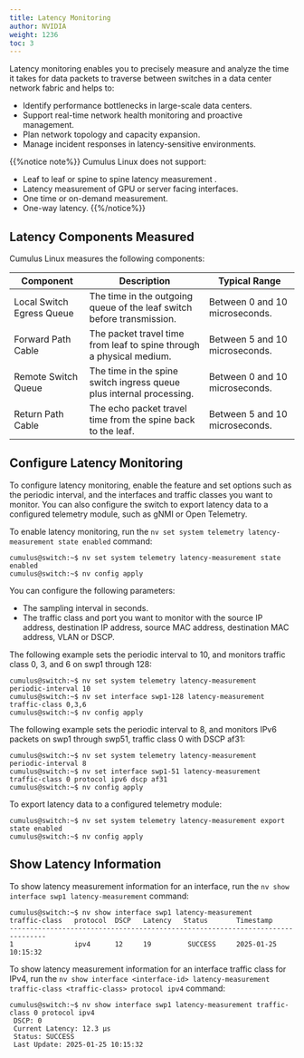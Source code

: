 ```yaml
---
title: Latency Monitoring
author: NVIDIA
weight: 1236
toc: 3
---
```

Latency monitoring enables you to precisely measure and analyze the time it takes for data packets to traverse between switches in a data center network fabric and helps to:
- Identify performance bottlenecks in large-scale data centers.
- Support real-time network health monitoring and proactive management.
- Plan network topology and capacity expansion.
- Manage incident responses in latency-sensitive environments.

{{%notice note%}}
Cumulus Linux does not support:
- Leaf to leaf or spine to spine latency measurement .
- Latency measurement of GPU or server facing interfaces.
- One time or on-demand measurement.
- One-way latency.
{{%/notice%}}

## Latency Components Measured

Cumulus Linux measures the following components:

| Component | Description | Typical Range  |
| ------------- | -------------- | --------------- |
| Local Switch Egress Queue | The time in the outgoing queue of the leaf switch before transmission. | Between 0 and 10 microseconds. |
| Forward Path Cable  | The packet travel time from leaf to spine through a physical medium. | Between 5 and 10 microseconds. |
| Remote Switch Queue | The time in the spine switch ingress queue plus internal processing. | Between 0 and 10 microseconds. |
| Return Path Cable | The echo packet travel time from the spine back to the leaf.| Between 5 and 10 microseconds. |

## Configure Latency Monitoring

To configure latency monitoring, enable the feature and set options such as the periodic interval, and the interfaces and traffic classes you want to monitor. You can also configure the switch to export latency data to a configured telemetry module, such as gNMI or Open Telemetry.

To enable latency monitoring, run the `nv set system telemetry latency-measurement state enabled` command:

```
cumulus@switch:~$ nv set system telemetry latency-measurement state enabled
cumulus@switch:~$ nv config apply
```

You can configure the following parameters:
- The sampling interval in seconds.
- The traffic class and port you want to monitor with the source IP address, destination IP address, source MAC address, destination MAC address, VLAN or DSCP.

The following example sets the periodic interval to 10, and monitors traffic class 0, 3, and 6 on swp1 through 128:

```
cumulus@switch:~$ nv set system telemetry latency-measurement periodic-interval 10 
cumulus@switch:~$ nv set interface swp1-128 latency-measurement traffic-class 0,3,6
cumulus@switch:~$ nv config apply
```

The following example sets the periodic interval to 8, and monitors IPv6 packets on swp1 through swp51, traffic class 0 with DSCP af31:

```
cumulus@switch:~$ nv set system telemetry latency-measurement periodic-interval 8
cumulus@switch:~$ nv set interface swp1-51 latency-measurement traffic-class 0 protocol ipv6 dscp af31
cumulus@switch:~$ nv config apply
```

To export latency data to a configured telemetry module:

```
cumulus@switch:~$ nv set system telemetry latency-measurement export state enabled 
cumulus@switch:~$ nv config apply
```

## Show Latency Information

To show latency measurement information for an interface, run the `nv show interface swp1 latency-measurement` command:

```
cumulus@switch:~$ nv show interface swp1 latency-measurement
traffic-class   protocol  DSCP   Latency   Status       Timestamp 
------------------------------------------------------------------------------- 
1               ipv4      12     19         SUCCESS     2025-01-25 10:15:32 
```

To show latency measurement information for an interface traffic class for IPv4, run the `nv show interface <interface-id> latency-measurement traffic-class <traffic-class> protocol ipv4` command:

```
cumulus@switch:~$ nv show interface swp1 latency-measurement traffic-class 0 protocol ipv4 
 DSCP: 0 
 Current Latency: 12.3 μs 
 Status: SUCCESS 
 Last Update: 2025-01-25 10:15:32 
```
